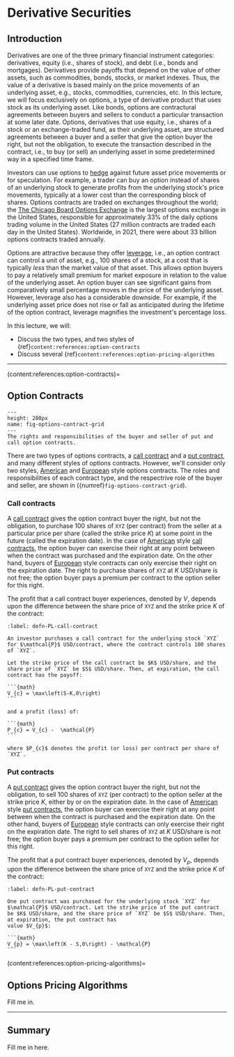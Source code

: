 # Derivative Securities

## Introduction
Derivatives are one of the three primary financial instrument categories: derivatives, equity (i.e., shares of stock), and debt (i.e., bonds and mortgages). Derivatives provide payoffs that depend on the value of other assets, such as commodities, bonds, stocks, or market indexes. Thus, the value of a derivative is based mainly on the price movements of an underlying asset, e.g., stocks, commodities, currencies, etc. In this lecture, we will focus exclusively on options, a type of derivative product that uses stock as its underlying asset. Like bonds, options are contractural agreements between buyers and sellers to conduct a particular transaction at some later date. Options, derivatives that use equity, i.e., shares of a stock or an exchange-traded fund, as their underlying asset, are structured agreements between a buyer and a seller that give the option buyer the right, but not the obligation, to execute the transaction described in the contract, i.e., to buy (or sell) an underlying asset in some predetermined way in a specified time frame. 

Investors can use options to [hedge](https://www.investopedia.com/terms/h/hedge.asp) against future asset price movements or for speculation. For example, a trader can buy an option instead of shares of an underlying stock to generate profits from the underlying stock's price movements, typically at a lower cost than the corresponding block of shares. Options contracts are traded on exchanges throughout the world; the [The Chicago Board Options Exchange](https://www.cboe.com) is the largest options exchange in the United States, responsible for approximately 33\% of the daily options trading volume in the United States (27 million contracts are traded each day in the United States). Worldwide, in 2021, there were about 33 billion options contracts traded annually.

Options are attractive because they offer [leverage](https://www.merrilledge.com/investment-products/options/options-trading-leverage-risk), i.e., an option contract can control a unit of asset, e.g., 100 shares of a stock, at a cost that is typically _less_ than the market value of that asset. This allows option buyers to pay a relatively small premium for market exposure in relation to the value of the underlying asset. An option buyer can see significant gains from comparatively small percentage moves in the price of the underlying asset. However, leverage also has a considerable downside. For example, if the underlying asset price does not rise or fall as anticipated during the lifetime of the option contract, leverage magnifies the investment's percentage loss.





<!-- However, unlike bonds which is a codified lending agreement, the contract that underlies an option decribes the purchase or sale of shares of stock.  -->

<!-- There are two types of options contracts, a [call contract](https://www.investopedia.com/terms/c/calloption.asp) and a [put contract](https://www.investopedia.com/terms/p/putoption.asp), and two different styles of contracts that we'll consider American and European style contracts. A CALL contract gives the 
buyer the right but not the obligation to purchase 100 shares (per contract) of an underlying stock, `XYZ`, at a price per share called the strike price of $K$. On the other hand, a PUT contract gives the buyer the right but not the obligation to sell 100 shares (per contract) of an underlying stock, `XYZ`, at a strike price of $K$ per share. 

In European-style contracts, the transaction codified in CALL or PUT options can only occur at some fixed date in the future called the expiration date, which is agreed upon when the contract is purchased. However, American contract styles have a different policy; American contracts can be exercised (the buyer can initiate the transaction) at any time between when the contract was purchased and the expiration date. -->

In this lecture, we will:
* Discuss the two types, and two styles of {ref}`content:references:option-contracts`
* Discuss several {ref}`content:references:option-pricing-algorithms`

---

(content:references:option-contracts)=
## Option Contracts

```{figure} ./figs/Fig-Options-Grid.pdf
---
height: 280px
name: fig-options-contract-grid
---
The rights and responsibilities of the buyer and seller of put and call option contracts.  
```

There are two types of options contracts, a [call contract](https://www.investopedia.com/terms/c/calloption.asp) and a [put contract](https://www.investopedia.com/terms/p/putoption.asp), and many different styles of options contracts. However, we'll consider only two styles, [American](https://www.investopedia.com/terms/a/americanoption.asp) and [European](https://www.investopedia.com/terms/e/europeanoption.asp) style options contracts. The roles and responsibilities of each contract type, and the respectrive role of the buyer and seller, are shown in ({numref}`fig-options-contract-grid`).

### Call contracts
A [call contract](https://www.investopedia.com/terms/c/calloption.asp) gives the option contract buyer the right, but not the obligation, to purchase 100 shares of `XYZ` (per contract) from the seller at a particular price per share (called the strike price $K$) at some point in the future (called the expiration date). In the case of [American](https://www.investopedia.com/terms/a/americanoption.asp) style [call contracts](https://www.investopedia.com/terms/c/calloption.asp), the option buyer can exercise their right at any point between when the contract was purchased and the expiration date. On the other hand, buyers of [European](https://www.investopedia.com/terms/e/europeanoption.asp) style contracts can only exercise their right on the expiration date. The right to purchase shares of `XYZ` at $K$ USD/share is not free; the option buyer pays a premium per contract to the option seller for this right. 

The profit that a call contract buyer experiences, denoted by $V$, depends upon the difference between the share price of `XYZ` and the strike price $K$ of the contract:

````{prf:definition} Call Contract Payoff for Contract Holder
:label: defn-PL-call-contract

An investor purchases a call contract for the underlying stock `XYZ` for $\mathcal{P}$ USD/contract, where the contract controls 100 shares of `XYZ`. 

Let the strike price of the call contract be $K$ USD/share, and the share price of `XYZ` be $S$ USD/share. Then, at expiration, the call contract has the payoff:

```{math}
V_{c} = \max\left(S-K,0\right)
```

and a profit (loss) of:

```{math}
P_{c} = V_{c} -  \mathcal{P}
```

where $P_{c}$ denotes the profit (or loss) per contract per share of `XYZ`.

````

### Put contracts
A [put contract](https://www.investopedia.com/terms/p/putoption.asp) gives the option contract buyer the right, but not the obligation, to sell 100 shares of `XYZ` (per contract) to the option seller at the strike price $K$, either by or on the expiration date. In the case of [American](https://www.investopedia.com/terms/a/americanoption.asp) style [put contracts](https://www.investopedia.com/terms/p/putoption.asp), the option buyer can exercise their right at any point between when the contract is purchased and the expiration date. On the other hand, buyers of [European](https://www.investopedia.com/terms/e/europeanoption.asp) style contracts can only exercise their right on the expiration date. The right to sell shares of `XYZ` at $K$ USD/share is not free; the option buyer pays a premium per contract to the option seller for this right. 

The profit that a put contract buyer experiences, denoted by $V_{p}$, depends upon the difference between the share price of `XYZ` and the strike price $K$ of the contract:

````{prf:definition} Fractional return
:label: defn-PL-put-contract

One put contract was purchased for the underlying stock `XYZ` for $\mathcal{P}$ USD/contract. Let the strike price of the put contract be $K$ USD/share, and the share price of `XYZ` be $S$ USD/share. Then, at expiration, the put contract has
value $V_{p}$:

```{math}
V_{p} = \max\left(K - S,0\right) - \mathcal{P}
```

````


(content:references:option-pricing-algorithms)=
## Options Pricing Algorithms
Fill me in.

---

## Summary
Fill me in here.

<!-- ## Cox-Ross-Rubinstein (CRR) binomial pricing model

The binomial options pricing model provides a generalizable numerical method for the valuation of American style call and put options contacts. The model uses a discrete-time lattice model of the varying price over time of the underlying financial instrument. The binomial model was first proposed by William Sharpe in the 1978 edition of Investments and formalized by Cox, Ross and Rubinstein {cite}`COX1979229`.

```{image} ./figs/CRR-BinomialModel.pdf
:alt: CRR-Schematic
:width: 480px
:align: center
``` -->